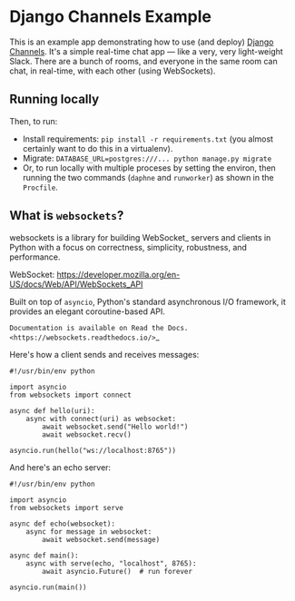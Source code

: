 # Django Channels Example

This is an example app demonstrating how to use (and deploy) [Django Channels](http://channels.readthedocs.org/en/latest/). It's a simple real-time chat app — like a very, very light-weight Slack. There are a bunch of rooms, and everyone in the same room can chat, in real-time, with each other (using WebSockets).

## Running locally



Then, to run:

- Install requirements: `pip install -r requirements.txt` (you almost certainly want to do this in a virtualenv).
- Migrate: `DATABASE_URL=postgres:///... python manage.py migrate`
- Or, to run locally with multiple proceses by setting the environ, then running the two commands (`daphne` and `runworker`) as shown in the `Procfile`.

What is ``websockets``?
-----------------------

websockets is a library for building WebSocket_ servers and clients in Python
with a focus on correctness, simplicity, robustness, and performance.

WebSocket: https://developer.mozilla.org/en-US/docs/Web/API/WebSockets_API

Built on top of ``asyncio``, Python's standard asynchronous I/O framework, it
provides an elegant coroutine-based API.

`Documentation is available on Read the Docs. <https://websockets.readthedocs.io/>`_

Here's how a client sends and receives messages:



    #!/usr/bin/env python

    import asyncio
    from websockets import connect

    async def hello(uri):
        async with connect(uri) as websocket:
            await websocket.send("Hello world!")
            await websocket.recv()

    asyncio.run(hello("ws://localhost:8765"))

And here's an echo server:



    #!/usr/bin/env python

    import asyncio
    from websockets import serve

    async def echo(websocket):
        async for message in websocket:
            await websocket.send(message)

    async def main():
        async with serve(echo, "localhost", 8765):
            await asyncio.Future()  # run forever

    asyncio.run(main())
